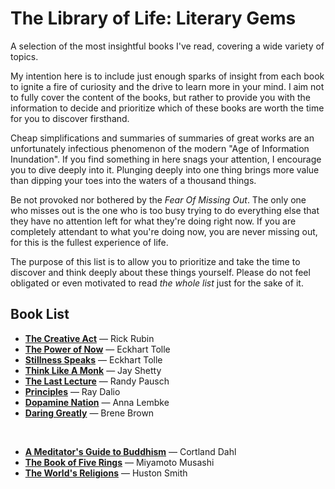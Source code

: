 # The Library of Life: Literary Gems

A selection of the most insightful books I've read, covering a wide variety of topics.

My intention here is to include just enough sparks of insight from each book to ignite a fire of curiosity and the drive to learn more in your mind. I aim not to fully cover the content of the books, but rather to provide you with the information to decide and prioritize which of these books are worth the time for you to discover firsthand.

Cheap simplifications and summaries of summaries of great works are an unfortunately infectious phenomenon of the modern "Age of Information Inundation". If you find something in here snags your attention, I encourage you to dive deeply into it. Plunging deeply into one thing brings more value than dipping your toes into the waters of a thousand things.

Be not provoked nor bothered by the *Fear Of Missing Out*. The only one who misses out is the one who is too busy trying to do everything else that they have no attention left for what they're doing right now. If you are completely attendant to what you're doing now, you are never missing out, for this is the fullest experience of life.

The purpose of this list is to allow you to prioritize and take the time to discover and think deeply about these things yourself. Please do not feel obligated or even motivated to read *the whole list* just for the sake of it.

## Book List

 - [**The Creative Act**](the_creative_act__rick_rubin.md) — Rick Rubin
 - [**The Power of Now**](the_power_of_now.md) — Eckhart Tolle
 - [**Stillness Speaks**](stillness_speaks__eckhart_tolle.md) — Eckhart Tolle
 - [**Think Like A Monk**](think_like_a_monk.md) — Jay Shetty
 - [**The Last Lecture**](the_last_lecture__randy_pausch.md) — Randy Pausch
 - [**Principles**](principles__ray_dalio.md) — Ray Dalio
 - [**Dopamine Nation**](dopamine_nation.md) — Anna Lembke
 - [**Daring Greatly**](daring_greatly__brene_brown.md) — Brene Brown

<br/>

 - [**A Meditator's Guide to Buddhism**](a_meditators_guide_to_buddhism__cortland_dahl.md) — Cortland Dahl
 - [**The Book of Five Rings**](book_of_five_rings__musashi.md) — Miyamoto Musashi
 - [**The World's Religions**](the_worlds_religions.md) — Huston Smith
